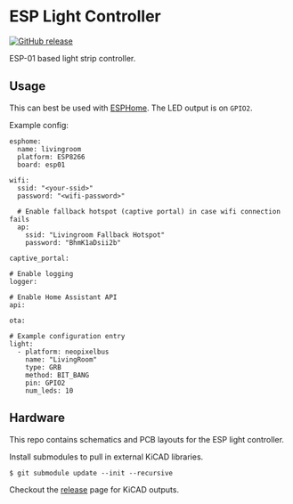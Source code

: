 # ESP Light Controller

[![GitHub release](https://img.shields.io/github/release/nnarain/esp-light-controller.svg)](https://github.com/nnarain/esp-light-controller/releases)

ESP-01 based light strip controller.


Usage
-----

This can best be used with [ESPHome](https://esphome.io/). The LED output is on `GPIO2`.

Example config:

```
esphome:
  name: livingroom
  platform: ESP8266
  board: esp01

wifi:
  ssid: "<your-ssid>"
  password: "<wifi-password>"

  # Enable fallback hotspot (captive portal) in case wifi connection fails
  ap:
    ssid: "Livingroom Fallback Hotspot"
    password: "BhmK1aDsii2b"

captive_portal:

# Enable logging
logger:

# Enable Home Assistant API
api:

ota:

# Example configuration entry
light:
  - platform: neopixelbus
    name: "LivingRoom"
    type: GRB
    method: BIT_BANG
    pin: GPIO2
    num_leds: 10

```

Hardware
--------

This repo contains schematics and PCB layouts for the ESP light controller.

Install submodules to pull in external KiCAD libraries.

```
$ git submodule update --init --recursive
```

Checkout the [release](https://github.com/nnarain/esp-light-controller/releases) page for KiCAD outputs.
